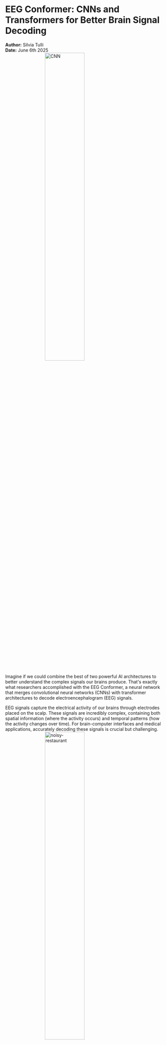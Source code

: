 # EEG Conformer: CNNs and Transformers for Better Brain Signal Decoding

**Author:** Silvia Tulli\
**Date:** June 6th 2025
<br>
<img style="margin: 1.5em; display: block; margin: auto;" src="https://miro.medium.com/v2/resize:fit:1086/format:webp/1*Ff6mG3aPdWFkjb6hZPy3Xw.gif" alt="CNN" width=50%/>
<br>
Imagine if we could combine the best of two powerful AI architectures to better understand the complex signals our brains produce. That's exactly what researchers accomplished with the EEG Conformer, a neural network that merges convolutional neural networks (CNNs) with transformer architectures to decode electroencephalogram (EEG) signals.

EEG signals capture the electrical activity of our brains through electrodes placed on the scalp. These signals are incredibly complex, containing both spatial information (where the activity occurs) and temporal patterns (how the activity changes over time). For brain-computer interfaces and medical applications, accurately decoding these signals is crucial but challenging.
<br>
<img style="display: block; margin: auto;" src="https://videos.openai.com/vg-assets/assets%2Ftask_01jxabns64etarz0bdpzrppzvg%2F1749473341_img_0.webp?st=2025-06-09T11%3A27%3A22Z&se=2025-06-15T12%3A27%3A22Z&sks=b&skt=2025-06-09T11%3A27%3A22Z&ske=2025-06-15T12%3A27%3A22Z&sktid=a48cca56-e6da-484e-a814-9c849652bcb3&skoid=aa5ddad1-c91a-4f0a-9aca-e20682cc8969&skv=2019-02-02&sv=2018-11-09&sr=b&sp=r&spr=https%2Chttp&sig=ljuGIXZfyIgcvIfEAVVhWB2JswDdlFTFiVb5pzl7170%3D&az=oaivgprodscus" alt="noisy-restaurant" width=50%/>
<br>

EEG signals are like trying to listen to whispered conversations in a noisy restaurant—while wearing earplugs. The brain's electrical activity is incredibly subtle, measured in microvolts, and contaminated by everything from eye blinks to muscle movements.


### The EEG Data Landscape

```
What we're working with:
• 22 electrodes across the scalp
• 1000+ time points per second
• Multiple frequency bands (like radio stations)
• Signal strength: 10-100 microvolts (incredibly weak!)
• Contaminated by artifacts (eye blinks, muscle tension, electrical noise)
```
---

Traditional approaches using CNNs excel at capturing local features in EEG data but struggle with long-term dependencies—those important patterns that unfold over longer time periods. Meanwhile, transformer models, famous for their success in natural language processing, are excellent at capturing these long-range relationships and a growing number of researchers are starting to employ them for EEG signal processing, as we previously mentioned in our previous post: [Attention Models Application in EEG Signal Processing]().

```mermaid
graph LR
    A[Raw Brain Signals] --> B[CNN Module<br/>Local Pattern Detection]
    B --> C[Transformer Module<br/>Global Relationship Modeling]
    C --> D[Classifier<br/>Final Decision]
    
    style A fill:#e1f5fe
    style B fill:#f3e5f5
    style C fill:#e8f5e8
    style D fill:#fff3e0
```

![EEG-Conformer Architecture](https://raw.githubusercontent.com/eeyhsong/EEG-Conformer/refs/heads/main/visualization/Fig1.png)
The EEG-Conformer Architecture comprises of a three-stage pipeline:
* *CNN Module*: First, convolutional layers scan through the EEG data identifying local patterns in both time and across brain regions. Think of it as recognizing individual "words" in the brain's language.
* *Transformer Module*: Next, the transformer takes these local patterns and figures out how they relate to each other over longer time periods. It's like understanding how those "words" form meaningful "sentences" of neural activity.
* *Classifier*: Finally, a simple classifier takes all this rich information and makes the final call about what the brain signal represents.

## Convolution Module Details:
```python
# Temporal convolution: learns patterns within each brain region
temporal_conv = Conv1D(channels=22, filters=40, kernel_size=64)

# Spatial convolution: learns how brain regions interact
spatial_conv = DepthwiseConv1D(groups=40)
```

The temporal convolution is like having 40 different "detectors," each tuned to find specific patterns in the timing of brain activity. The spatial convolution then asks: "When this pattern appears in one brain region, what happens in the others?"

Self-Attention:
Through self-attention, the transformer creates a dynamic map where each point in the EEG signal can evaluate its relationship with every other point, assigning importance weights based on relevance. This comprehensive cross-referencing enables the detection of subtle long-term dependencies that unfold over extended time periods.

# Evaluation
The EEG Conformer was tested on the BCI Competition IV Dataset 2a—the standard for motor imagery classification (detecting when someone imagines moving their left hand vs. right hand).

| Method | Accuracy | What This Means |
|--------|----------|-----------------|
| Traditional FBCSP | 69.3% | Decent, but room for improvement |
| EEGNet | 73.8% | Good CNN performance |
| ShallowConvNet | 75.7% | Previous state-of-the-art |
| **EEG Conformer** | **80.0%** | **New benchmark achieved** |

---

### What About Individual Differences?

One fascinating aspect of the results is how consistently the EEG Conformer improved performance across different people:

- **Best improvement**: Subject 1 gained 4.1% accuracy
- **Most challenging case**: Subject 2 still gained 2.7%
- **Statistical significance**: p < 0.05 across all subjects

This consistency matters because brain signals are highly individual, i.e., what works for one person might not work for another. The EEG Conformer's robust performance suggests it's learning something fundamental about how brains encode information.

---

## Making the Invisible Visible: Interpretability

Perhaps the most interesting feature of the EEG Conformer is its ability to show us which brain regions it's "paying attention to" when making decisions. The researchers developed a visualization technique called "Class Activation Topography" that projects the model's attention onto a map of the brain.

**Key findings for motor imagery tasks:**
- **Frontal regions** (areas like Fp1, F1): Important for motor planning
- **Parietal regions** (CP5, P7, P4): Critical for spatial awareness
- **Central regions** (C3, C4): The motor cortex itself

This validates that the model is learning meaningful patterns that align with our neuroscientific understanding of how the brain works.

The fact that the model's attention maps correspond to known brain anatomy gives us confidence that it's not just memorizing data but actually learning the underlying neural mechanisms. This interpretability is crucial for medical applications where understanding *why* a decision was made is as important as the decision itself.

![CAM and CAT](articles/images/Class_Activation_Mapping.png)
Raw EEG topography averaged over all trials of each subject, Class Activation Mapping (CAM) of the Transformer module on the input EEG, Class Activation Topography (CAT) they designed to show CAM-weighted EEG.


---

## Implementation: Getting Your Hands Dirty

The beauty of the EEG Conformer is that the researchers made everything open source. Here's how to get started:

```python
# Install the framework
pip install braindecode torch

# Import the model
from braindecode.models import EEGConformer

# Create and train your model
model = EEGConformer(
    n_outputs=4,     # Number of classes (e.g., left hand, right hand, feet, tongue)
    n_chans=22,      # Number of EEG channels
    n_times=1000     # Number of time points
)

# Train on your data
model.fit(X_train, y_train)
predictions = model.predict(X_test)
```

### Preprocessing: The Foundation Matters

Before feeding data to the model, proper preprocessing is necessary:

1. **Bandpass filtering**: Remove electrical noise and irrelevant frequencies (4-38 Hz typically)
2. **Normalization**: Standardize signal amplitudes across channels
3. **Artifact removal**: Clean out eye blinks, muscle tension, and other contamination

The model is relatively forgiving, but good preprocessing can make the difference between mediocre and excellent results.

---

## Challenges and Future Directions

### Current Limitations

No method is perfect, and the EEG Conformer has its challenges:

1. **Individual variability**: While consistent, performance still varies between people
2. **Computational cost**: More expensive than simple CNNs (though reasonable)
3. **Parameter sensitivity**: Requires careful tuning for optimal performance
4. **Transfer learning**: Models trained on one person don't automatically work well for others

---

## Conclusion

The EEG Conformer appears to be a promising approach, achieving something neither CNNs nor Transformers could accomplish alone. However, several challenges remain for practical implementation: acquiring sufficient labeled data for training, establishing robust preprocessing protocols for utilizing this architecture, and adapting the model to real-world scenarios where users have **limited exposure to stimuli with few repetitions**. Perhaps most critically, at HABS we face the challenge of developing **experimental protocols that are more ecologically valid—closer to natural**, everyday conditions, while still maintaining the controlled conditions necessary to achieve results comparable to those reported in state-of-the-art papers using ideal laboratory datasets.

---

## Resources and Further Reading

- **📄 Original Paper**: [IEEE Transactions on Neural Systems and Rehabilitation Engineering](https://ieeexplore.ieee.org/document/9991178)
- **💻 Open Source Code**: [GitHub Repository](https://github.com/eeyhsong/EEG-Conformer)
- **🛠️ Framework Integration**: Available in [Braindecode](https://braindecode.org/)
- **📊 Datasets**: [BCI Competition IV](https://www.bbci.de/competition/iv/), [SEED](https://bcmi.sjtu.edu.cn/home/seed/), [DEAP](https://www.eecs.qmul.ac.uk/mmv/datasets/deap/)

### Citation
```bibtex
@article{song2023eeg,
    title={EEG Conformer: Convolutional Transformer for EEG Decoding and Visualization},
    author={Song, Yonghao and Zheng, Qingqing and Liu, Bingchuan and Gao, Xiaorong},
    journal={IEEE Transactions on Neural Systems and Rehabilitation Engineering},
    volume={31},
    pages={710--719},
    year={2023},
    doi={10.1109/TNSRE.2022.3230250}
}
```
